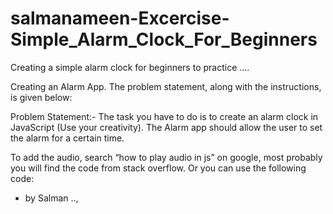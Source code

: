# salmanameen-Excercise-Simple_Alarm_Clock_For_Beginners
Creating a simple alarm clock for beginners to practice ....




Creating an Alarm App. The problem statement, along with the instructions, is given below:

Problem Statement:-
The task you have to do is to create an alarm clock in JavaScript (Use your creativity). The Alarm app should allow the user to set the alarm for a certain time. 

To add the audio, search “how to play audio in js” on google, most probably you will find the code from stack overflow. Or you can use the following code:

- by Salman .., 
